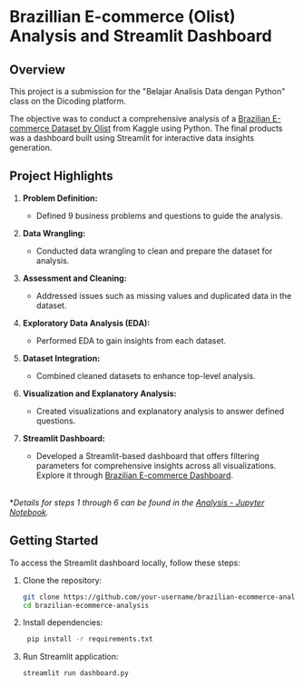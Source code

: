 # Brazillian E-commerce (Olist) Analysis and Streamlit Dashboard

## Overview

This project is a submission for the "Belajar Analisis Data dengan Python" class on the Dicoding platform. 

The objective was to conduct a comprehensive analysis of a [Brazilian E-commerce Dataset by Olist](https://www.kaggle.com/datasets/olistbr/brazilian-ecommerce) from Kaggle using Python. The final products was a dashboard built using Streamlit for interactive data insights generation.

## Project Highlights

1. **Problem Definition:**
    - Defined 9 business problems and questions to guide the analysis.

2. **Data Wrangling:**
    - Conducted data wrangling to clean and prepare the dataset for analysis.

3. **Assessment and Cleaning:**
    - Addressed issues such as missing values and duplicated data in the dataset.

4. **Exploratory Data Analysis (EDA):**
    - Performed EDA to gain insights from each dataset.

5. **Dataset Integration:**
    - Combined cleaned datasets to enhance top-level analysis.

6.  **Visualization and Explanatory Analysis:**
    - Created visualizations and explanatory analysis to answer defined questions.

7. **Streamlit Dashboard:**
   - Developed a Streamlit-based dashboard that offers filtering parameters for comprehensive insights across all visualizations.
   </br> Explore it through [Brazilian E-commerce Dashboard](https://brazilian-e-commerce.streamlit.app/).

   </br>

**Details for steps 1 through 6 can be found in the [Analysis - Jupyter Notebook](https://github.com/adikelvianto/Brazilian_E-commerce_Dashboard/blob/main/analysis.ipynb).*


## Getting Started
To access the Streamlit dashboard locally, follow these steps:

1. Clone the repository:
   ```bash
   git clone https://github.com/your-username/brazilian-ecommerce-analysis.git
   cd brazilian-ecommerce-analysis
2. Install dependencies:
   ```bash
    pip install -r requirements.txt
3. Run Streamlit application: 
    ```bash
    streamlit run dashboard.py